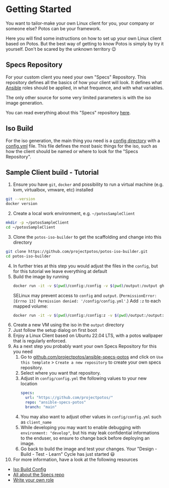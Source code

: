 # Getting Started

You want to tailor-make your own Linux client for you, your company or someone else? Potos can be your framework.

Here you will find some instructions on how to set up your own Linux client based on Potos. But the best way of getting to know Potos is simply by try it yourself. Don't be scared by the unknown territory :wink:

## Specs Repository
For your custom client you need your own "Specs" Repository. This repository defines all the basics of how your client will look.
It defines what [Ansible](https://en.wikipedia.org/wiki/Ansible_(software)) roles should be applied, in what frequence, and with what variables.

The only other source for some very limited parameters is with the iso image generation.

You can read everything about this "Specs" repository [here](/guide/specs-repo/overview).

## Iso Build
For the iso generation, the main thing you need is a [config directory](/guide/iso-build/config) with a [config.yml](/guide/iso-build/config.html#config-yml) file.
This file defines the most basic things for the iso, such as how the client should be named or where to look for the "Specs Repository".

## Sample Client build - Tutorial
 1. Ensure you have `git`, `docker` and possibility to run a virtual machine (e.g. kvm, virtualbox, vmware, etc) installed
   ```bash
   git --version
   docker version
   ```
 2. Create a local work environment, e.g. `~/potosSampleClient`
   ```bash
   mkdir -p ~/potosSampleClient
   cd ~/potosSampleClient
   ```
 3. Clone the `potos-iso-builder` to get the scaffolding and change into this directory
   ```bash
   git clone https://github.com/projectpotos/potos-iso-builder.git
   cd potos-iso-builder
   ```
 4. In further tries at this step you would adjust the files in the `config`, but for this tutorial we leave everything at default
 5. Build the image by running
    ```bash
    docker run -it -v $(pwd)/config:/config -v $(pwd)/output:/output ghcr.io/projectpotos/potos-iso-builder:latest
    ```
    SELinux may prevent access to `config` and `output`. (`PermissionError: [Errno 13] Permission denied: '/config/config.yml'`.) Add `:z` to each mapped volume:
    ```bash
    docker run -it -v $(pwd)/config:/config:z -v $(pwd)/output:/output:z ghcr.io/projectpotos/potos-iso-builder:latest
    ```
 6. Create a new VM using the iso in the `output` directory
 7. Just follow the setup dialog on first boot
 8. Enjoy a Linux Client based on Ubuntu 22.04 LTS, with a potos wallpaper that is regularly enforced.
 9. As a next step you probably want your own Specs Repository for this you need
     1. Go to [github.com/projectpotos/ansible-specs-potos](https://github.com/projectpotos/ansible-specs-potos) and click on 
     `Use this template` > `Create a new repository` to create your own specs repository.
     2. Select where you want that repository.
     3. Adjust in `config/config.yml` the following values to your new location
        ```yaml
        specs:
          url: "https://github.com/projectpotos/"
          repo: "ansible-specs-potos"
          branch: "main"
        ```
     4. You may also want to adjust other values in `config/config.yml` such as `client_name`
     5. While developing you may want to enable debugging with `environment: "develop"`, but his may leak confidential informations to the enduser, so ensure to change back before deploying an image.
     5. Go back to build the image and test your changes. Your "Design - Build - Test - Learn" Cycle has just started :smiley: 
10. For more information, have a look at the following resources
  * [Iso Build Config](/guide/iso-build/config.html)
  * [All about the Specs repo](/guide/specs-repo/overview.html)
  * [Write your own role](/guide/own-role/)
